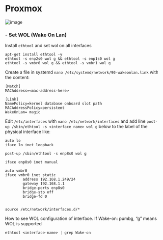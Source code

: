 # Proxmox
![image](https://github.com/user-attachments/assets/f89aaeb6-fdc7-4c0a-a25d-c915b26df264)

### - Set WOL (Wake On Lan)

Install `ethtool` and set wol on all interfaces
```
apt-get install ethtool -y
ethtool -s enp2s0 wol g && ethtool -s enp1s0 wol g
ethtool -s vmbr0 wol g && ethtool -s vmbr1 wol g
```

Create a file in systemd `nano /etc/systemd/network/90-wakeonlan.link` with the content:
```
[Match]
MACAddress=<mac-address-here>

[Link]
NamePolicy=kernel database onboard slot path
MACAddressPolicy=persistent
WakeOnLan= magic
```
Edit `/etc/interfaces` with `nano /etc/network/interfaces` and add line `post-up /sbin/ethtool -s <interface name> wol g` below to the label of the physical interface like:
```                                                       
auto lo
iface lo inet loopback

post-up /sbin/ethtool -s enp8s0 wol g

iface enp8s0 inet manual

auto vmbr0
iface vmbr0 inet static
        address 192.168.1.249/24
        gateway 192.168.1.1
        bridge-ports enp8s0
        bridge-stp off
        bridge-fd 0


source /etc/network/interfaces.d/*
```

How to see WOL configuration of interface. If Wake-on: pumbg, “g” means WOL is supported
```
ethtool <interface-name> | grep Wake-on
```
